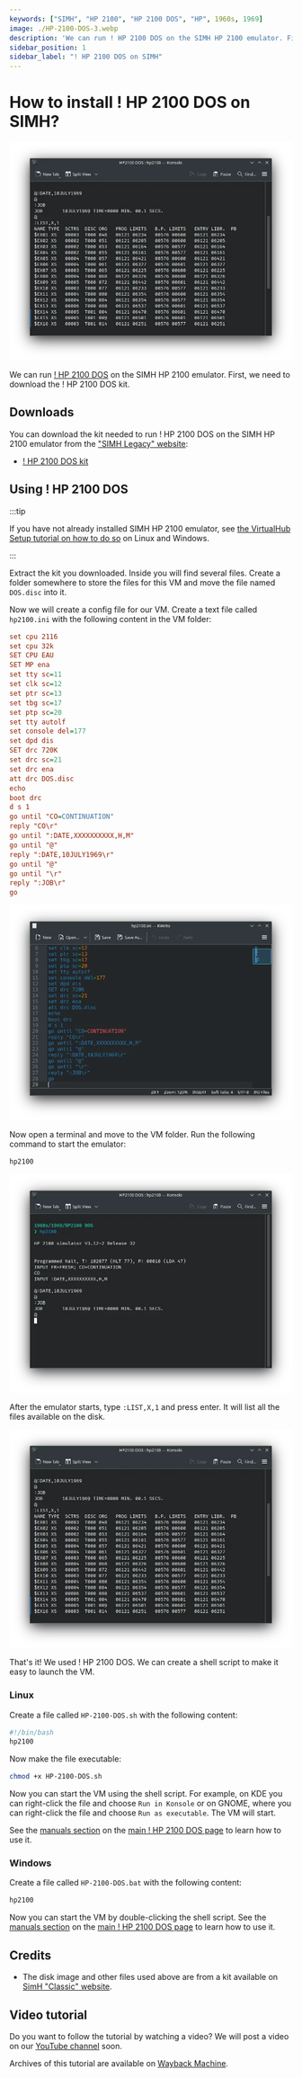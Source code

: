 ```yaml
---
keywords: ["SIMH", "HP 2100", "HP 2100 DOS", "HP", 1960s, 1969]
image: ./HP-2100-DOS-3.webp
description: 'We can run ! HP 2100 DOS on the SIMH HP 2100 emulator. First, we need to download the ! HP 2100 DOS kit. You can download the kit needed to run ! HP 2100 DOS on the SIMH HP 2100 emulator from the "SIMH Legacy" website:'
sidebar_position: 1
sidebar_label: "! HP 2100 DOS on SIMH"
---
```


# How to install ! HP 2100 DOS on SIMH?

![SIMH HP 2100 emulator with ! HP 2100 DOS](./HP-2100-DOS-3.webp)

We can run [! HP 2100 DOS](/1960s/1969/hp2100dos) on the SIMH HP 2100 emulator. First, we need to download the ! HP 2100 DOS kit.

## Downloads

You can download the kit needed to run ! HP 2100 DOS on the SIMH HP 2100 emulator from the ["SIMH Legacy" website](http://simh.trailing-edge.com/):

- [! HP 2100 DOS kit](http://simh.trailing-edge.com/kits/DOS.zip)

## Using ! HP 2100 DOS

:::tip

If you have not already installed SIMH HP 2100 emulator, see [the VirtualHub Setup tutorial on how to do so](https://setup.virtualhub.eu.org/simh-hp2100/) on Linux and Windows.

:::

Extract the kit you downloaded. Inside you will find several files. Create a folder somewhere to store the files for this VM and move the file named `DOS.disc` into it.

Now we will create a config file for our VM. Create a text file called `hp2100.ini` with the following content in the VM folder:

```ini
set cpu 2116
set cpu 32k
SET CPU EAU
SET MP ena
set tty sc=11
set clk sc=12
set ptr sc=13
set tbg sc=17
set ptp sc=20
set tty autolf
set console del=177
set dpd dis
SET drc 720K
set drc sc=21
set drc ena
att drc DOS.disc
echo
boot drc
d s 1
go until "CO=CONTINUATION"
reply "CO\r"
go until ":DATE,XXXXXXXXXX,H,M"
go until "@"
reply ":DATE,10JULY1969\r"
go until "@"
go until "\r"
reply ":JOB\r"
go
```

![hp2100.ini](./HP-2100-DOS-1.webp)

Now open a terminal and move to the VM folder. Run the following command to start the emulator:

```bash
hp2100
```

![hp2100](./HP-2100-DOS-2.webp)

After the emulator starts, type `:LIST,X,1` and press enter. It will list all the files available on the disk.

![List of files in ! HP 2100 DOS](./HP-2100-DOS-3.webp)

That's it! We used ! HP 2100 DOS. We can create a shell script to make it easy to launch the VM.

### Linux

Create a file called `HP-2100-DOS.sh` with the following content:

```bash
#!/bin/bash
hp2100
```

Now make the file executable:

```bash
chmod +x HP-2100-DOS.sh
```

Now you can start the VM using the shell script. For example, on KDE you can right-click the file and choose `Run in Konsole` or on GNOME, where you can right-click the file and choose `Run as executable`. The VM will start.

See the [manuals section](/1960s/1969/hp2100dos/#manuals) on the [main ! HP 2100 DOS page](/1960s/1969/hp2100dos/) to learn how to use it.

### Windows

Create a file called `HP-2100-DOS.bat` with the following content:

```bash
hp2100
```

Now you can start the VM by double-clicking the shell script. See the [manuals section](/1960s/1969/hp2100dos/#manuals) on the [main ! HP 2100 DOS page](/1960s/1969/hp2100dos/) to learn how to use it.

## Credits

- The disk image and other files used above are from a kit available on [SimH "Classic" website](http://simh.trailing-edge.com/).

## Video tutorial

Do you want to follow the tutorial by watching a video? We will post a video on our [YouTube channel](https://www.youtube.com/@virtua1hub) soon.

Archives of this tutorial are available on [Wayback Machine](https://web.archive.org/web/*/https://virtualhub.eu.org/1960s/1969/hp2100dos/simh/).
